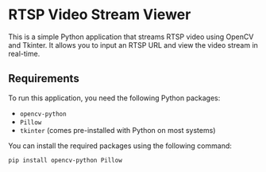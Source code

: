 # RTSP Video Stream Viewer

This is a simple Python application that streams RTSP video using OpenCV and Tkinter. It allows you to input an RTSP URL and view the video stream in real-time.

## Requirements

To run this application, you need the following Python packages:

- `opencv-python`
- `Pillow`
- `tkinter` (comes pre-installed with Python on most systems)

You can install the required packages using the following command:

```bash
pip install opencv-python Pillow

